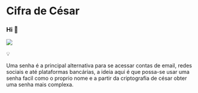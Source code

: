 # Cifra de César

### Hi 👋

[<img src="https://img.shields.io/badge/linkedin-%230077B5.svg?&style=for-the-badge&logo=linkedin&logoColor=white" />](https://www.linkedin.com/in/julli-mayanne-aa0709187/)

:bulb:

Uma senha é a principal alternativa para se acessar contas de email, redes sociais e até plataformas bancárias, a ideia aqui é que possa-se usar uma senha facil como o proprio nome e a partir da criptografia de césar obter uma senha mais complexa. 
